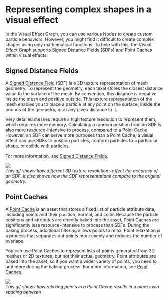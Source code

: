 # Representing complex shapes in a visual effect

In the Visual Effect Graph, you can use various Nodes to create custom particle behaviors. However, you might find it difficult to create complex shapes using only mathematical functions. To help with this, the Visual Effect Graph supports Signed Distance Fields (SDFs) and Point Caches within visual effects.

## Signed Distance Fields

A [Signed Distance Field](sdf-in-vfx-graph.md) (SDF) is a 3D texture representation of mesh geometry. To represent the geometry, each texel stores the closest distance value to the surface of the mesh. By convention, this distance is negative inside the mesh and positive outside. This texture representation of the mesh enables you to place a particle at any point on the surface, inside the bounds of the geometry, or at any given distance to it.

Very detailed meshes require a high texture resolution to represent them, which requires more memory. Calculating a random position from an SDF is also more resource-intensive to process, compared to a Point Cache. However, an SDF can serve more purposes than a Point Cache; a visual effect can use SDFs to position particles, conform particles to a particular shape, or collide with particles.

For more information, see [Signed Distance Fields](sdf-in-vfx-graph.md).

![](Images/sdf-size-precision.gif)<br/>*This gif shows how different 3D texture resolutions affect the accuracy of an SDF. It also shows how the SDF representations compare to the original geometry.*

## Point Caches

A [Point Cache](point-cache-in-vfx-graph.md) is an asset that stores a fixed list of particle attribute data, including points and their position, normal, and color. Because the particle positions and attributes are directly baked into the asset, Point Caches are significantly less resource-intensive to process than SDFs. During the baking process, additional filtering allows points to relax. Point relaxation is a process that separates out points more evenly and reduces the number of overlaps.

You can use Point Caches to represent lists of points generated from 3D meshes or 2D textures, but not their actual geometry. Point attributes are baked into the asset, so if you want a wider variety of points, you need to add more during the baking process. For more information, see [Point Caches](point-cache-in-vfx-graph.md).

![](Images/point-cache-relax.gif)<br/>*This gif shows how relaxing points in a Point Cache results in a more even spacing between*
